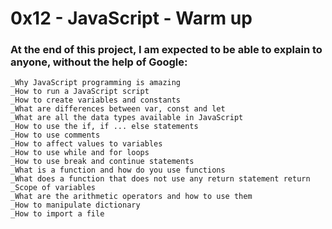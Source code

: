 # 0x12 - JavaScript - Warm up

### At the end of this project, I am expected to be able to explain to anyone, without the help of Google:

    _Why JavaScript programming is amazing
    _How to run a JavaScript script
    _How to create variables and constants
    _What are differences between var, const and let
    _What are all the data types available in JavaScript
    _How to use the if, if ... else statements
    _How to use comments
    _How to affect values to variables
    _How to use while and for loops
    _How to use break and continue statements
    _What is a function and how do you use functions
    _What does a function that does not use any return statement return
    _Scope of variables
    _What are the arithmetic operators and how to use them
    _How to manipulate dictionary
    _How to import a file

